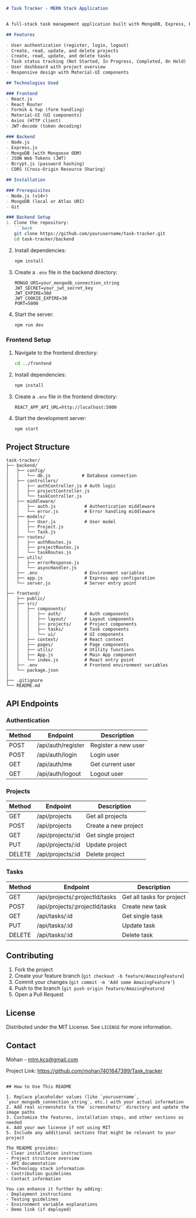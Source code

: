 ```markdown
# Task Tracker - MERN Stack Application


A full-stack task management application built with MongoDB, Express, React, and Node.js (MERN stack) with JWT authentication.

## Features

- User authentication (register, login, logout)
- Create, read, update, and delete projects
- Create, read, update, and delete tasks
- Task status tracking (Not Started, In Progress, Completed, On Hold)
- User dashboard with project overview
- Responsive design with Material-UI components

## Technologies Used

### Frontend
- React.js
- React Router
- Formik & Yup (form handling)
- Material-UI (UI components)
- Axios (HTTP client)
- JWT-decode (token decoding)

### Backend
- Node.js
- Express.js
- MongoDB (with Mongoose ODM)
- JSON Web Tokens (JWT)
- Bcrypt.js (password hashing)
- CORS (Cross-Origin Resource Sharing)

## Installation

### Prerequisites
- Node.js (v14+)
- MongoDB (local or Atlas URI)
- Git

### Backend Setup
1. Clone the repository:
   ```bash
   git clone https://github.com/yourusername/task-tracker.git
   cd task-tracker/backend
   ```

2. Install dependencies:
   ```bash
   npm install
   ```

3. Create a `.env` file in the backend directory:
   ```env
   MONGO_URI=your_mongodb_connection_string
   JWT_SECRET=your_jwt_secret_key
   JWT_EXPIRE=30d
   JWT_COOKIE_EXPIRE=30
   PORT=5000
   ```

4. Start the server:
   ```bash
   npm run dev
   ```

### Frontend Setup
1. Navigate to the frontend directory:
   ```bash
   cd ../frontend
   ```

2. Install dependencies:
   ```bash
   npm install
   ```

3. Create a `.env` file in the frontend directory:
   ```env
   REACT_APP_API_URL=http://localhost:5000
   ```

4. Start the development server:
   ```bash
   npm start
   ```

## Project Structure

```
task-tracker/
├── backend/
│   ├── config/
│   │   └── db.js            # Database connection
│   ├── controllers/
│   │   ├── authController.js # Auth logic
│   │   ├── projectController.js
│   │   └── taskController.js
│   ├── middleware/
│   │   ├── auth.js           # Authentication middleware
│   │   └── error.js          # Error handling middleware
│   ├── models/
│   │   ├── User.js           # User model
│   │   ├── Project.js
│   │   └── Task.js
│   ├── routes/
│   │   ├── authRoutes.js
│   │   ├── projectRoutes.js
│   │   └── taskRoutes.js
│   ├── utils/
│   │   ├── errorResponse.js
│   │   └── asyncHandler.js
│   ├── .env                  # Environment variables
│   ├── app.js                # Express app configuration
│   └── server.js             # Server entry point
│
├── frontend/
│   ├── public/
│   ├── src/
│   │   ├── components/
│   │   │   ├── auth/         # Auth components
│   │   │   ├── layout/       # Layout components
│   │   │   ├── projects/     # Project components
│   │   │   ├── tasks/        # Task components
│   │   │   └── ui/           # UI components
│   │   ├── context/          # React context
│   │   ├── pages/            # Page components
│   │   ├── utils/            # Utility functions
│   │   ├── App.js            # Main App component
│   │   └── index.js          # React entry point
│   ├── .env                  # Frontend environment variables
│   └── package.json
│
├── .gitignore
└── README.md
```

## API Endpoints

### Authentication
| Method | Endpoint          | Description                |
|--------|-------------------|----------------------------|
| POST   | /api/auth/register | Register a new user        |
| POST   | /api/auth/login    | Login user                 |
| GET    | /api/auth/me       | Get current user           |
| GET    | /api/auth/logout   | Logout user                |

### Projects
| Method | Endpoint          | Description                |
|--------|-------------------|----------------------------|
| GET    | /api/projects     | Get all projects           |
| POST   | /api/projects     | Create a new project       |
| GET    | /api/projects/:id | Get single project         |
| PUT    | /api/projects/:id | Update project             |
| DELETE | /api/projects/:id | Delete project             |

### Tasks
| Method | Endpoint                          | Description                |
|--------|-----------------------------------|----------------------------|
| GET    | /api/projects/:projectId/tasks    | Get all tasks for project  |
| POST   | /api/projects/:projectId/tasks    | Create new task            |
| GET    | /api/tasks/:id                    | Get single task            |
| PUT    | /api/tasks/:id                    | Update task                |
| DELETE | /api/tasks/:id                    | Delete task                |

## Contributing

1. Fork the project
2. Create your feature branch (`git checkout -b feature/AmazingFeature`)
3. Commit your changes (`git commit -m 'Add some AmazingFeature'`)
4. Push to the branch (`git push origin feature/AmazingFeature`)
5. Open a Pull Request

## License

Distributed under the MIT License. See `LICENSE` for more information.

## Contact

Mohan - mtm.kcs@gmail.com

Project Link: https://github.com/mohan7401647399/Task_tracker
```

## How to Use This README

1. Replace placeholder values (like `yourusername`, `your_mongodb_connection_string`, etc.) with your actual information
2. Add real screenshots to the `screenshots/` directory and update the image paths
3. Customize the features, installation steps, and other sections as needed
4. Add your own license if not using MIT
5. Include any additional sections that might be relevant to your project

The README provides:
- Clear installation instructions
- Project structure overview
- API documentation
- Technology stack information
- Contribution guidelines
- Contact information

You can enhance it further by adding:
- Deployment instructions
- Testing guidelines
- Environment variable explanations
- Demo link (if deployed)
